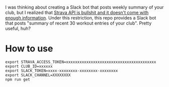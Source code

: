 I was thinking about creating a Slack bot that posts weekly summary of your club, but I realized that [Strava API is bullshit and it doesn't come with enough information](https://groups.google.com/g/strava-api/c/fTTkp_FmoFU/m/cCdwGEdiBwAJ).
Under this restriction, this repo provides a Slack bot that posts "summary of recent 30 workout entries of your club".
Pretty useful, huh?

# How to use

```
export STRAVA_ACCESS_TOKEN=xxxxxxxxxxxxxxxxxxxxxxxxxxxxxxxxxxxxxxxx
export CLUB_ID=xxxxxx
export SLACK_TOKEN=xxxx-xxxxxxxx-xxxxxxxx-xxxxxxxx
export SLACK_CHANNEL=XXXXXXXX
npm run get
```
